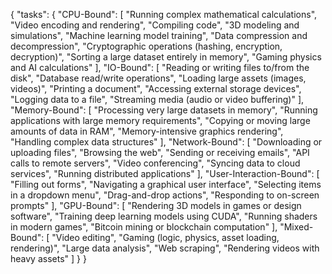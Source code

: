 {
  "tasks": {
    "CPU-Bound": [
      "Running complex mathematical calculations",
      "Video encoding and rendering",
      "Compiling code",
      "3D modeling and simulations",
      "Machine learning model training",
      "Data compression and decompression",
      "Cryptographic operations (hashing, encryption, decryption)",
      "Sorting a large dataset entirely in memory",
      "Gaming physics and AI calculations"
    ],
    "IO-Bound": [
      "Reading or writing files to/from the disk",
      "Database read/write operations",
      "Loading large assets (images, videos)",
      "Printing a document",
      "Accessing external storage devices",
      "Logging data to a file",
      "Streaming media (audio or video buffering)"
    ],
    "Memory-Bound": [
      "Processing very large datasets in memory",
      "Running applications with large memory requirements",
      "Copying or moving large amounts of data in RAM",
      "Memory-intensive graphics rendering",
      "Handling complex data structures"
    ],
    "Network-Bound": [
      "Downloading or uploading files",
      "Browsing the web",
      "Sending or receiving emails",
      "API calls to remote servers",
      "Video conferencing",
      "Syncing data to cloud services",
      "Running distributed applications"
    ],
    "User-Interaction-Bound": [
      "Filling out forms",
      "Navigating a graphical user interface",
      "Selecting items in a dropdown menu",
      "Drag-and-drop actions",
      "Responding to on-screen prompts"
    ],
    "GPU-Bound": [
      "Rendering 3D models in games or design software",
      "Training deep learning models using CUDA",
      "Running shaders in modern games",
      "Bitcoin mining or blockchain computation"
    ],
    "Mixed-Bound": [
      "Video editing",
      "Gaming (logic, physics, asset loading, rendering)",
      "Large data analysis",
      "Web scraping",
      "Rendering videos with heavy assets"
    ]
  }
}
